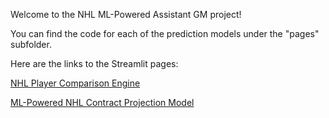 Welcome to the NHL ML-Powered Assistant GM project!

You can find the code for each of the prediction models under the "pages" subfolder.

Here are the links to the Streamlit pages:

[NHL Player Comparison Engine](https://huzayfamallick-nhl-ml-powered-a-pagescomparison-frontend-el3lic.streamlit.app/)

[ML-Powered NHL Contract Projection Model](https://huzayfamallick-nhl-ml-powered-ass-pagescontract-frontend-jetdqu.streamlit.app/)
